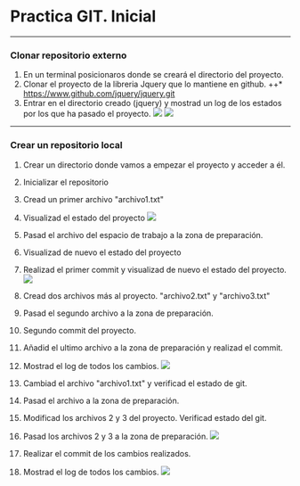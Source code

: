 # Practica GIT. Inicial
---
### Clonar repositorio externo
1. En un terminal posicionaros donde se creará el directorio del proyecto.
2. Clonar el proyecto de la libreria Jquery que lo mantiene en github. ++* https://www.github.com/jquery/jquery.git
3. Entrar en el directorio creado (jquery) y mostrad un log de los estados por los que ha pasado el proyecto.
![](Paso%201,%202%20y%203%20clonar.png)
![](Paso%203%20bis%20clonar.png)
---
### Crear un repositorio local

1. Crear un directorio donde vamos a empezar el proyecto y acceder a él.
2. Inicializar el repositorio
3. Cread un primer archivo "archivo1.txt"
4. Visualizad el estado del proyecto
![](Paso%201%20al%204.png)

5. Pasad el archivo del espacio de trabajo a la zona de preparación.
6. Visualizad de nuevo el estado del proyecto
7. Realizad el primer commit y visualizad de nuevo el estado del proyecto.
![](Paso%205%20al%207.png)

8. Cread dos archivos más al proyecto. "archivo2.txt" y "archivo3.txt"
9. Pasad el segundo archivo a la zona de preparación.
10. Segundo commit del proyecto.
11. Añadid el ultimo archivo a la zona de preparación y realizad el commit.
12. Mostrad el log de todos los cambios.
![](Paso%208%20al%2012.png)

13. Cambiad el archivo "archivo1.txt" y verificad el estado de git.
14. Pasad el archivo a la zona de preparación.
15. Modificad los archivos 2 y 3 del proyecto. Verificad estado del git.
16. Pasad los archivos 2 y 3 a la zona de preparación.
![](Paso%2013%20al%2016.png)

17. Realizar el commit de los cambios realizados.
18. Mostrad el log de todos los cambios.
![](Paso%2017%20y%2018.png)
